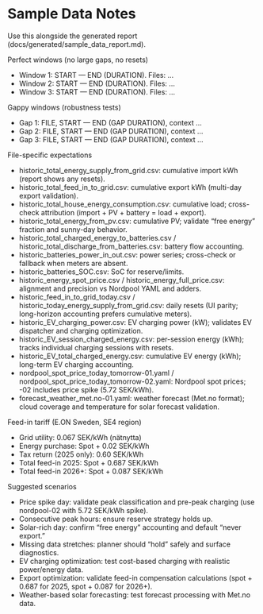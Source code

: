 # Sample Data Notes

Use this alongside the generated report (docs/generated/sample_data_report.md).

Perfect windows (no large gaps, no resets)
- Window 1: START — END (DURATION). Files: …
- Window 2: START — END (DURATION). Files: …
- Window 3: START — END (DURATION). Files: …

Gappy windows (robustness tests)
- Gap 1: FILE, START — END (GAP DURATION), context …
- Gap 2: FILE, START — END (GAP DURATION), context …
- Gap 3: FILE, START — END (GAP DURATION), context …

File-specific expectations
- historic_total_energy_supply_from_grid.csv: cumulative import kWh (report shows any resets).
- historic_total_feed_in_to_grid.csv: cumulative export kWh (multi-day export validation).
- historic_total_house_energy_consumption.csv: cumulative load; cross-check attribution (import + PV + battery = load + export).
- historic_total_energy_from_pv.csv: cumulative PV; validate “free energy” fraction and sunny-day behavior.
- historic_total_charged_energy_to_batteries.csv / historic_total_discharge_from_batteries.csv: battery flow accounting.
- historic_batteries_power_in_out.csv: power series; cross-check or fallback when meters are absent.
- historic_batteries_SOC.csv: SoC for reserve/limits.
- historic_energy_spot_price.csv / historic_energy_full_price.csv: alignment and precision vs Nordpool YAML and adders.
- historic_feed_in_to_grid_today.csv / historic_today_energy_supply_from_grid.csv: daily resets (UI parity; long-horizon accounting prefers cumulative meters).
- historic_EV_charging_power.csv: EV charging power (kW); validates EV dispatcher and charging optimization.
- historic_EV_session_charged_energy.csv: per-session energy (kWh); tracks individual charging sessions with resets.
- historic_EV_total_charged_energy.csv: cumulative EV energy (kWh); long-term EV charging accounting.
- nordpool_spot_price_today_tomorrow-01.yaml / nordpool_spot_price_today_tomorrow-02.yaml: Nordpool spot prices; -02 includes price spike (5.72 SEK/kWh).
- forecast_weather_met.no-01.yaml: weather forecast (Met.no format); cloud coverage and temperature for solar forecast validation.

Feed-in tariff (E.ON Sweden, SE4 region)
- Grid utility: 0.067 SEK/kWh (nätnytta)
- Energy purchase: Spot + 0.02 SEK/kWh
- Tax return (2025 only): 0.60 SEK/kWh
- Total feed-in 2025: Spot + 0.687 SEK/kWh
- Total feed-in 2026+: Spot + 0.087 SEK/kWh

Suggested scenarios
- Price spike day: validate peak classification and pre-peak charging (use nordpool-02 with 5.72 SEK/kWh spike).
- Consecutive peak hours: ensure reserve strategy holds up.
- Solar-rich day: confirm “free energy” accounting and default “never export.”
- Missing data stretches: planner should “hold” safely and surface diagnostics.
- EV charging optimization: test cost-based charging with realistic power/energy data.
- Export optimization: validate feed-in compensation calculations (spot + 0.687 for 2025, spot + 0.087 for 2026+).
- Weather-based solar forecasting: test forecast processing with Met.no data.
